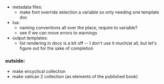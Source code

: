 * metadata files:
    - make font override selection a variable so only needing one template doc
* lua:
    - naming conventions all over the place, require to variable?
    - see if we can move errors to warnings
* output templates:
    - list rendering in docx is a bit off -- I don't use it much/at all, but let's figure out for the sake of completion


### outside:
* make encyclical collection
* make vatican 2 collection (as elements of the published book)
